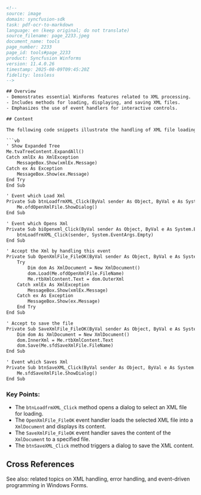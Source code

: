 ```html
<!-- 
source: image
domain: syncfusion-sdk
task: pdf-ocr-to-markdown
language: en (keep original; do not translate)
source_filename: page_2233.jpeg
document_name: tools
page_number: 2233
page_id: tools#page_2233
product: Syncfusion Winforms
version: 11.4.0.26
timestamp: 2025-08-09T09:45:20Z
fidelity: lossless
-->

## Overview
- Demonstrates essential WinForms features related to XML processing.
- Includes methods for loading, displaying, and saving XML files.
- Emphasizes the use of event handlers for interactive controls.

## Content

The following code snippets illustrate the handling of XML file loading, displaying, and saving functionalities in a Windows Forms application.

```vb
' Show Expanded Tree
Me.tvaTreeContent.ExpandAll()
Catch xmlEx As XmlException
    MessageBox.Show(xmlEx.Message)
Catch ex As Exception
    MessageBox.Show(ex.Message)
End Try
End Sub

' Event which Load Xml
Private Sub btnLoadfrmXML_Click(ByVal sender As Object, ByVal e As System.EventArgs) Handles biLoadXml.Click
    Me.ofdOpenXmlFile.ShowDialog()
End Sub

' Event which Opens Xml
Private Sub biOpenxml_Click(ByVal sender As Object, ByVal e As System.EventArgs)
    btnLoadfrmXML_Click(sender, System.EventArgs.Empty)
End Sub

' Accept the Xml by handling this event
Private Sub OpenXmlFile_FileOK(ByVal sender As Object, ByVal e As System.ComponentModel.CancelEventArgs) Handles ofdOpenXmlFile.FileOk
    Try
        Dim dom As XmlDocument = New XmlDocument()
        dom.Load(Me.ofdOpenXmlFile.FileName)
        Me.rtbXmlContent.Text = dom.OuterXml
    Catch xmlEx As XmlException
        MessageBox.Show(xmlEx.Message)
    Catch ex As Exception
        MessageBox.Show(ex.Message)
    End Try
End Sub

' Accept to save the file
Private Sub SaveXmlFile_FileOK(ByVal sender As Object, ByVal e As System.ComponentModel.CancelEventArgs) Handles sfdSaveXmlFile.FileOk
    Dim dom As XmlDocument = New XmlDocument()
    dom.InnerXml = Me.rtbXmlContent.Text
    dom.Save(Me.sfdSaveXmlFile.FileName)
End Sub

' Event which Saves Xml
Private Sub btnSaveXML_Click(ByVal sender As Object, ByVal e As System.EventArgs) Handles biSaveXml.Click
    Me.sfdSaveXmlFile.ShowDialog()
End Sub
```

### Key Points:
- The `btnLoadfrmXML_Click` method opens a dialog to select an XML file for loading.
- The `OpenXmlFile_FileOK` event handler loads the selected XML file into a `XmlDocument` and displays its content.
- The `SaveXmlFile_FileOK` event handler saves the content of the `XmlDocument` to a specified file.
- The `btnSaveXML_Click` method triggers a dialog to save the XML content.

## Cross References
See also: related topics on XML handling, error handling, and event-driven programming in Windows Forms.

<!-- tags: WinForms, XML, EventHandling, ErrorHandling, FileOperations, ControlInteraction -->
```